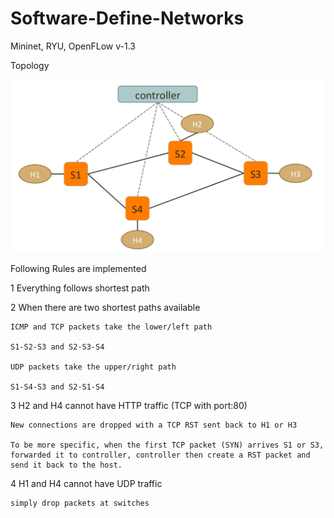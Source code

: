 # Software-Define-Networks
Mininet, RYU, OpenFLow v-1.3

Topology 


![alt text](https://github.com/Samruddhi1995/Software-Define-Networks/blob/master/lab%204/Screenshot%202018-11-20%2010.14.53.png)
      


Following Rules are implemented

1 Everything follows shortest path

2 When there are two shortest paths available

  	ICMP and TCP packets take the lower/left path
    
    S1-S2-S3 and S2-S3-S4
    
    UDP packets take the upper/right path
    
    S1-S4-S3 and S2-S1-S4
    
3 H2 and H4 cannot have HTTP traffic (TCP with port:80)

    New connections are dropped with a TCP RST sent back to H1 or H3
    
    To be more specific, when the first TCP packet (SYN) arrives S1 or S3, forwarded it to controller, controller then create a RST packet and send it back to the host.
    
4 H1 and H4 cannot have UDP traffic

    simply drop packets at switches
